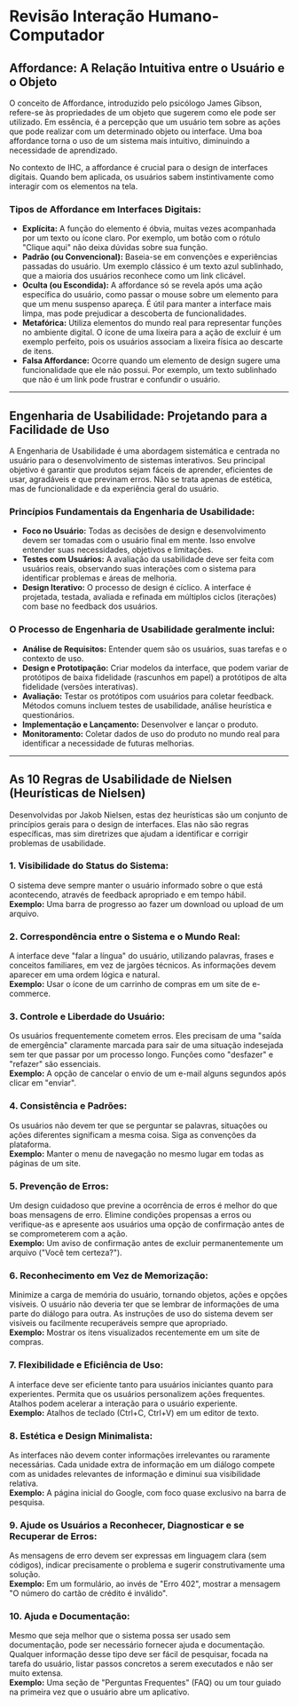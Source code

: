 # Revisão Interação Humano-Computador

## Affordance: A Relação Intuitiva entre o Usuário e o Objeto
O conceito de Affordance, introduzido pelo psicólogo James Gibson, refere-se às propriedades de um objeto que sugerem como ele pode ser utilizado. 
Em essência, é a percepção que um usuário tem sobre as ações que pode realizar com um determinado objeto ou interface. 
Uma boa affordance torna o uso de um sistema mais intuitivo, diminuindo a necessidade de aprendizado.  
  
No contexto de IHC, a affordance é crucial para o design de interfaces digitais. 
Quando bem aplicada, os usuários sabem instintivamente como interagir com os elementos na tela.

### Tipos de Affordance em Interfaces Digitais:
- **Explícita:** A função do elemento é óbvia, muitas vezes acompanhada por um texto ou ícone claro.
Por exemplo, um botão com o rótulo "Clique aqui" não deixa dúvidas sobre sua função.
- **Padrão (ou Convencional):** Baseia-se em convenções e experiências passadas do usuário.
Um exemplo clássico é um texto azul sublinhado, que a maioria dos usuários reconhece como um link clicável.
- **Oculta (ou Escondida):** A affordance só se revela após uma ação específica do usuário,
como passar o mouse sobre um elemento para que um menu suspenso apareça.
É útil para manter a interface mais limpa, mas pode prejudicar a descoberta de funcionalidades.
- **Metafórica:** Utiliza elementos do mundo real para representar funções no ambiente digital.
O ícone de uma lixeira para a ação de excluir é um exemplo perfeito, pois os usuários associam a lixeira física ao descarte de itens.
- **Falsa Affordance:** Ocorre quando um elemento de design sugere uma funcionalidade que ele não possui.
Por exemplo, um texto sublinhado que não é um link pode frustrar e confundir o usuário.

---

## Engenharia de Usabilidade: Projetando para a Facilidade de Uso
A Engenharia de Usabilidade é uma abordagem sistemática e centrada no usuário para o desenvolvimento de sistemas interativos. 
Seu principal objetivo é garantir que produtos sejam fáceis de aprender, eficientes de usar, agradáveis e que previnam erros. 
Não se trata apenas de estética, mas de funcionalidade e da experiência geral do usuário.

### Princípios Fundamentais da Engenharia de Usabilidade:
- **Foco no Usuário:** Todas as decisões de design e desenvolvimento devem ser tomadas com o usuário final em mente.
Isso envolve entender suas necessidades, objetivos e limitações.
- **Testes com Usuários:** A avaliação da usabilidade deve ser feita com usuários reais,
observando suas interações com o sistema para identificar problemas e áreas de melhoria.
- **Design Iterativo:** O processo de design é cíclico.
A interface é projetada, testada, avaliada e refinada em múltiplos ciclos (iterações) com base no feedback dos usuários.

### O Processo de Engenharia de Usabilidade geralmente inclui:
- **Análise de Requisitos:** Entender quem são os usuários, suas tarefas e o contexto de uso.
- **Design e Prototipação:** Criar modelos da interface, que podem variar de protótipos de baixa fidelidade (rascunhos em papel)
a protótipos de alta fidelidade (versões interativas).
- **Avaliação:** Testar os protótipos com usuários para coletar feedback.
Métodos comuns incluem testes de usabilidade, análise heurística e questionários.
- **Implementação e Lançamento:** Desenvolver e lançar o produto.
- **Monitoramento:** Coletar dados de uso do produto no mundo real para identificar a necessidade de futuras melhorias.

---

## As 10 Regras de Usabilidade de Nielsen (Heurísticas de Nielsen)
Desenvolvidas por Jakob Nielsen, estas dez heurísticas são um conjunto de princípios gerais para o design de interfaces. 
Elas não são regras específicas, mas sim diretrizes que ajudam a identificar e corrigir problemas de usabilidade.

### 1. Visibilidade do Status do Sistema:
O sistema deve sempre manter o usuário informado sobre o que está acontecendo, através de feedback apropriado e em tempo hábil.  
**Exemplo:** Uma barra de progresso ao fazer um download ou upload de um arquivo.

### 2. Correspondência entre o Sistema e o Mundo Real:
A interface deve "falar a língua" do usuário, utilizando palavras, frases e conceitos familiares, em vez de jargões técnicos. 
As informações devem aparecer em uma ordem lógica e natural.  
**Exemplo:** Usar o ícone de um carrinho de compras em um site de e-commerce.

### 3. Controle e Liberdade do Usuário:
Os usuários frequentemente cometem erros. 
Eles precisam de uma "saída de emergência" claramente marcada para sair de uma situação indesejada sem ter que passar por um processo longo. 
Funções como "desfazer" e "refazer" são essenciais.  
**Exemplo:** A opção de cancelar o envio de um e-mail alguns segundos após clicar em "enviar".

### 4. Consistência e Padrões:
Os usuários não devem ter que se perguntar se palavras, situações ou ações diferentes significam a mesma coisa. Siga as convenções da plataforma.  
**Exemplo:** Manter o menu de navegação no mesmo lugar em todas as páginas de um site.

### 5. Prevenção de Erros:
Um design cuidadoso que previne a ocorrência de erros é melhor do que boas mensagens de erro. 
Elimine condições propensas a erros ou verifique-as e apresente aos usuários uma opção de confirmação antes de se comprometerem com a ação.  
**Exemplo:** Um aviso de confirmação antes de excluir permanentemente um arquivo ("Você tem certeza?").

### 6. Reconhecimento em Vez de Memorização:
Minimize a carga de memória do usuário, tornando objetos, ações e opções visíveis. 
O usuário não deveria ter que se lembrar de informações de uma parte do diálogo para outra. 
As instruções de uso do sistema devem ser visíveis ou facilmente recuperáveis sempre que apropriado.  
**Exemplo:** Mostrar os itens visualizados recentemente em um site de compras.

### 7. Flexibilidade e Eficiência de Uso:
A interface deve ser eficiente tanto para usuários iniciantes quanto para experientes. 
Permita que os usuários personalizem ações frequentes. Atalhos podem acelerar a interação para o usuário experiente.  
**Exemplo:** Atalhos de teclado (Ctrl+C, Ctrl+V) em um editor de texto.

### 8. Estética e Design Minimalista:
As interfaces não devem conter informações irrelevantes ou raramente necessárias. 
Cada unidade extra de informação em um diálogo compete com as unidades relevantes de informação e diminui sua visibilidade relativa.  
**Exemplo:** A página inicial do Google, com foco quase exclusivo na barra de pesquisa.

### 9. Ajude os Usuários a Reconhecer, Diagnosticar e se Recuperar de Erros:
As mensagens de erro devem ser expressas em linguagem clara (sem códigos), indicar precisamente o problema e sugerir construtivamente uma solução.  
**Exemplo:** Em um formulário, ao invés de "Erro 402", mostrar a mensagem "O número do cartão de crédito é inválido".

### 10. Ajuda e Documentação:
Mesmo que seja melhor que o sistema possa ser usado sem documentação, pode ser necessário fornecer ajuda e documentação. 
Qualquer informação desse tipo deve ser fácil de pesquisar, focada na tarefa do usuário, 
listar passos concretos a serem executados e não ser muito extensa.  
**Exemplo:** Uma seção de "Perguntas Frequentes" (FAQ) ou um tour guiado na primeira vez que o usuário abre um aplicativo.

